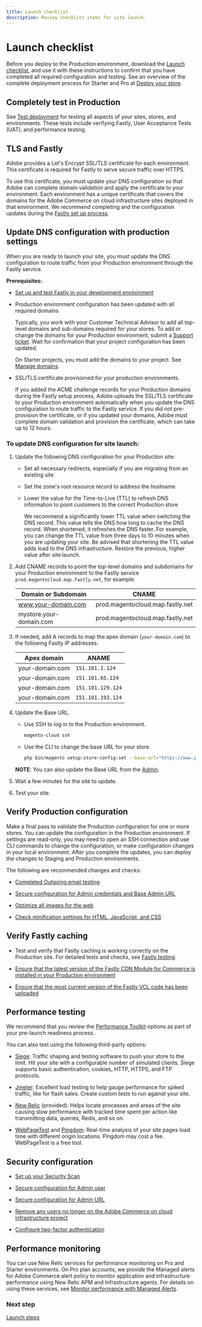 ```yaml
---
title: Launch checklist
description: Review checklist items for site launch.
---
```


# Launch checklist

Before you deploy to the Production environment, download the [Launch checklist](../../assets/adobe-commerce-cloud-prelaunch-checklist.pdf), and use it with these instructions to confirm that you have completed all required configuration and testing. See an overview of the complete deployment process for Starter and Pro at [Deploy your store](https://devdocs.magento.com/cloud/live/stage-prod-live.html).

## Completely test in Production

See [Test deployment](https://devdocs.magento.com/cloud/live/stage-prod-test.html) for testing all aspects of your sites, stores, and environments. These tests include verifying Fastly, User Acceptance Tests (UAT), and performance testing.

## TLS and Fastly

Adobe provides a Let's Encrypt SSL/TLS certificate for each environment. This certificate is required for Fastly to serve secure traffic over HTTPS.

To use this certificate, you must update your DNS configuration so that Adobe can complete domain validation and apply the certificate to your environment. Each environment has a unique certificate that covers the domains for the Adobe Commerce on cloud infrastructure sites deployed in that environment. We recommend completing and the configuration updates during the [Fastly set up process](https://devdocs.magento.com/cloud/cdn/configure-fastly.html).

## Update DNS configuration with production settings

When you are ready to launch your site, you must update the DNS configuration to route traffic from your Production environment through the Fastly service.

**Prerequisites:**

-  [Set up and test Fastly in your development environment](https://devdocs.magento.com/cloud/cdn/configure-fastly.html)

-  Production environment configuration has been updated with all required domains

   Typically, you work with your Customer Technical Advisor to add all top-level domains and sub-domains required for your stores. To add or change the domains for your Production environment, submit a [Support ticket](https://support.magento.com/hc/en-us/articles/360019088251). Wait for confirmation that your project configuration has been updated.

   On Starter projects, you must add the domains to your project. See [Manage domains](https://devdocs.magento.com/cloud/cdn/configure-fastly-customize-cache.html#manage-domains).

-  SSL/TLS certificate provisioned for your production environments.

   If you added the ACME challenge records for your Production domains during the Fastly setup process, Adobe uploads the SSL/TLS certificate to your Production environment automatically when you update the DNS configuration to route traffic to the Fastly service. If you did not pre-provision the certificate, or if you updated your domains, Adobe must complete domain validation and provision the certificate, which can take up to 12 hours.

### To update DNS configuration for site launch:

1. Update the following DNS configuration for your Production site:

   -  Set all necessary redirects, especially if you are migrating from an existing site

   -  Set the zone's root resource record to address the hostname

   -  Lower the value for the Time-to-Live (TTL) to refresh DNS information to point customers to the correct Production store

      We recommend a significantly lower TTL value when switching the DNS record. This value tells the DNS how long to cache the DNS record. When shortened, it refreshes the DNS faster. For example, you can change the TTL value from three days to 10 minutes when you are updating your site. Be advised that shortening the TTL value adds load to the  DNS infrastructure. Restore the previous, higher value after site launch.

1. Add CNAME records to point the top-level domains and subdomains for your Production environment to the Fastly service `prod.magentocloud.map.fastly.net`, for example:

   | Domain or Subdomain  | CNAME|
   |----------------------|------|
   | www.your-domain.com  | prod.magentocloud.map.fastly.net|
   | mystore.your-domain.com | prod.magentocloud.map.fastly.net|

1. If needed, add A records to map the apex domain (`your-domain.com`) to the following Fastly IP addresses:

   | Apex domain     | ANAME|
   |-----------------|--------|
   | your-domain.com | `151.101.1.124`|
   | your-domain.com | `151.101.65.124`|
   | your-domain.com | `151.101.129.124`|
   | your-domain.com | `151.101.193.124`|

1. Update the Base URL.

   -  Use SSH to log in to the Production environment.

      ```bash
      magento-cloud ssh
      ```

   -  Use the CLI to change the base URL for your store.

      ```bash
      php bin/magento setup:store-config:set --base-url="https://www.your-domain.com/"
      ```

   **NOTE**: You can also update the Base URL from the [Admin](https://docs.magento.com/user-guide/stores/store-urls.html#configure-the-base-url).

1. Wait a few minutes for the site to update.

1. Test your site.

## Verify Production configuration

Make a final pass to validate the Production configuration for one or more stores. You can update the configuration in the Production environment. If settings are read-only, you may need to open an SSH connection and use CLI commands to change the configuration, or make configuration changes in your local environment. After you complete the updates, you can deploy the changes to Staging and Production environments.

The following are recommended changes and checks:

-  [Completed Outgoing email testing](../project/outgoing-emails.md)

-  [Secure configuration for Admin credentials and Base Admin URL](https://docs.magento.com/user-guide/stores/security-admin.html)

-  [Optimize all images for the web](https://devdocs.magento.com/cloud/cdn/fastly-image-optimization.html)

-  [Check minification settings for HTML, JavaScript, and CSS](../deploy/static-content.md)

## Verify Fastly caching

-  Test and verify that Fastly caching is working correctly on the Production site. For detailed tests and checks, see [Fastly testing](https://devdocs.magento.com/cloud/live/stage-prod-test.html#fastly).

-  [Ensure that the latest version of the Fastly CDN Module for Commerce is installed in your Production environment](https://devdocs.magento.com/cloud/cdn/configure-fastly.html#upgrade)

-  [Ensure that the most current version of the Fastly VCL code has been uploaded](https://devdocs.magento.com/cloud/cdn/configure-fastly.html#upload-vcl-snippets)

## Performance testing

We recommend that you review the [Performance Toolkit](https://github.com/magento/magento2/tree/2.4/setup/performance-toolkit) options as part of your pre-launch readiness process.

You can also test using the following third-party options:

-  [Siege](https://www.joedog.org/siege-home/): Traffic shaping and testing software to push your store to the limit. Hit your site with a configurable number of simulated clients. Siege supports basic authentication, cookies, HTTP, HTTPS, and FTP protocols.

-  [Jmeter](https://jmeter.apache.org/): Excellent load testing to help gauge performance for spiked traffic, like for flash sales. Create custom tests to run against your site.

-  [New Relic](https://support.newrelic.com/s/) (provided): Helps locate processes and areas of the site causing slow performance with tracked time spent per action like transmitting data, queries, Redis, and so on.

-  [WebPageTest](https://www.webpagetest.org/) and [Pingdom](https://www.pingdom.com/): Real-time analysis of your site pages load time with different origin locations. Pingdom may cost a fee. WebPageTest is a free tool.

## Security configuration

-  [Set up your Security Scan](overview.md#set-up-the-security-scan-tool)

-  [Secure configuration for Admin user](https://docs.magento.com/user-guide/stores/security-admin.html)

-  [Secure configuration for Admin URL](https://docs.magento.com/user-guide/stores/store-urls-custom-admin.html)

-  [Remove any users no longer on the Adobe Commerce on cloud infrastructure project](../project/user-access.md)

-  [Configure two-factor authentication](https://devdocs.magento.com/guides/v2.3/security/two-factor-authentication.html)

## Performance monitoring

You can use New Relic services for performance monitoring on Pro and Starter environments. On Pro plan accounts, we provide the Managed alerts for Adobe Commerce alert policy to monitor application and infrastructure performance using New Relic APM and Infrastructure agents. For details on using these services, see [Monitor performance with Managed Alerts](../monitor/new-relic.md#monitor-performance-with-managed-alerts).

### Next step

[Launch steps](steps.md)
